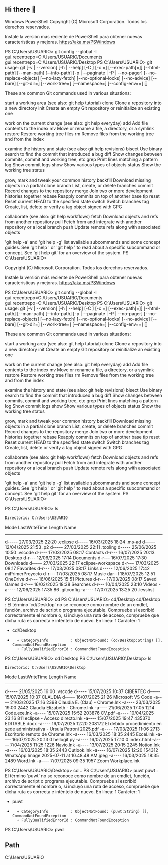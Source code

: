 ## Hi there 👋

Windows PowerShell
Copyright (C) Microsoft Corporation. Todos los derechos reservados.

Instale la versión más reciente de PowerShell para obtener nuevas características y mejoras. https://aka.ms/PSWindows

PS C:\Users\USUARIO> git config --global -l
gui.recentrepo=C:/Users/USUARIO/Documents
gui.recentrepo=C:/Users/USUARIO/Desktop
PS C:\Users\USUARIO> git
usage: git [-v | --version] [-h | --help] [-C <path>] [-c <name>=<value>]
           [--exec-path[=<path>]] [--html-path] [--man-path] [--info-path]
           [-p | --paginate | -P | --no-pager] [--no-replace-objects] [--no-lazy-fetch]
           [--no-optional-locks] [--no-advice] [--bare] [--git-dir=<path>]
           [--work-tree=<path>] [--namespace=<name>] [--config-env=<name>=<envvar>]
           <command> [<args>]

These are common Git commands used in various situations:

start a working area (see also: git help tutorial)
   clone      Clone a repository into a new directory
   init       Create an empty Git repository or reinitialize an existing one

work on the current change (see also: git help everyday)
   add        Add file contents to the index
   mv         Move or rename a file, a directory, or a symlink
   restore    Restore working tree files
   rm         Remove files from the working tree and from the index

examine the history and state (see also: git help revisions)
   bisect     Use binary search to find the commit that introduced a bug
   diff       Show changes between commits, commit and working tree, etc
   grep       Print lines matching a pattern
   log        Show commit logs
   show       Show various types of objects
   status     Show the working tree status

grow, mark and tweak your common history
   backfill   Download missing objects in a partial clone
   branch     List, create, or delete branches
   commit     Record changes to the repository
   merge      Join two or more development histories together
   rebase     Reapply commits on top of another base tip
   reset      Reset current HEAD to the specified state
   switch     Switch branches
   tag        Create, list, delete or verify a tag object signed with GPG

collaborate (see also: git help workflows)
   fetch      Download objects and refs from another repository
   pull       Fetch from and integrate with another repository or a local branch
   push       Update remote refs along with associated objects

'git help -a' and 'git help -g' list available subcommands and some
concept guides. See 'git help <command>' or 'git help <concept>'
to read about a specific subcommand or concept.
See 'git help git' for an overview of the system.
PS C:\Users\USUARIO>

Copyright (C) Microsoft Corporation. Todos los derechos reservados.

Instale la versión más reciente de PowerShell para obtener nuevas características y mejoras. https://aka.ms/PSWindows

PS C:\Users\USUARIO> git config --global -l
gui.recentrepo=C:/Users/USUARIO/Documents
gui.recentrepo=C:/Users/USUARIO/Desktop
PS C:\Users\USUARIO> git
usage: git [-v | --version] [-h | --help] [-C <path>] [-c <name>=<value>]
           [--exec-path[=<path>]] [--html-path] [--man-path] [--info-path]
           [-p | --paginate | -P | --no-pager] [--no-replace-objects] [--no-lazy-fetch]
           [--no-optional-locks] [--no-advice] [--bare] [--git-dir=<path>]
           [--work-tree=<path>] [--namespace=<name>] [--config-env=<name>=<envvar>]
           <command> [<args>]

These are common Git commands used in various situations:

start a working area (see also: git help tutorial)
   clone      Clone a repository into a new directory
   init       Create an empty Git repository or reinitialize an existing one

work on the current change (see also: git help everyday)
   add        Add file contents to the index
   mv         Move or rename a file, a directory, or a symlink
   restore    Restore working tree files
   rm         Remove files from the working tree and from the index

examine the history and state (see also: git help revisions)
   bisect     Use binary search to find the commit that introduced a bug
   diff       Show changes between commits, commit and working tree, etc
   grep       Print lines matching a pattern
   log        Show commit logs
   show       Show various types of objects
   status     Show the working tree status

grow, mark and tweak your common history
   backfill   Download missing objects in a partial clone
   branch     List, create, or delete branches
   commit     Record changes to the repository
   merge      Join two or more development histories together
   rebase     Reapply commits on top of another base tip
   reset      Reset current HEAD to the specified state
   switch     Switch branches
   tag        Create, list, delete or verify a tag object signed with GPG

collaborate (see also: git help workflows)
   fetch      Download objects and refs from another repository
   pull       Fetch from and integrate with another repository or a local branch
   push       Update remote refs along with associated objects

'git help -a' and 'git help -g' list available subcommands and some
concept guides. See 'git help <command>' or 'git help <concept>'
to read about a specific subcommand or concept.
See 'git help git' for an overview of the system.
PS C:\Users\USUARIO>











PS C:\Users\USUARIO> ls


    Directorio: C:\Users\USUARIO


Mode                 LastWriteTime         Length Name
----                 -------------         ------ ----
d-----        27/03/2025     22:20                .eclipse
d-----        16/03/2025     18:24                .ms-ad
d-----        12/04/2025     21:53                .p2
d-----        27/03/2025     22:11                .tooling
d-----        25/06/2025     10:50                .vscode
d-r---        17/03/2025     08:17                Contacts
d-r---        16/07/2025     20:13                Desktop
d-r---        12/06/2025     17:14                Documents
d-r---        16/07/2025     17:30                Downloads
d-----        27/03/2025     22:17                eclipse-workspace
d-r---        17/03/2025     08:17                Favorites
d-r---        17/03/2025     08:17                Links
d-----        12/06/2025     17:42                miPrimerProyecto
d-r---        17/03/2025     08:17                Music
dar--l        18/07/2025     12:51                OneDrive
d-r---        16/06/2025     15:51                Pictures
d-r---        17/03/2025     08:17                Saved Games
d-r---        16/03/2025     18:38                Searches
d-r---        10/04/2025     23:10                Videos
-a----        12/06/2025     17:35             86 .gitconfig
-a----        17/07/2025     13:25             20 .lesshst


PS C:\Users\USUARIO> cd
PS C:\Users\USUARIO> cd/Desktop
cd/Desktop : El término 'cd/Desktop' no se reconoce como nombre de un cmdlet, función, archivo de script o programa ejecutable. Compruebe si escribió
correctamente el nombre o, si incluyó una ruta de acceso, compruebe que dicha ruta es correcta e inténtelo de nuevo.
En línea: 1 Carácter: 1
+ cd/Desktop
+ ~~~~~~~~~~
    + CategoryInfo          : ObjectNotFound: (cd/Desktop:String) [], CommandNotFoundException
    + FullyQualifiedErrorId : CommandNotFoundException

PS C:\Users\USUARIO> cd Desktop
PS C:\Users\USUARIO\Desktop> ls


    Directorio: C:\Users\USUARIO\Desktop


Mode                 LastWriteTime         Length Name
----                 -------------         ------ ----
d-----        21/05/2025     16:00                .vscode
d-----        15/07/2025     10:37                CIBERTEC
d-----        15/07/2025     10:37                CLAUDIA
d-----        16/07/2025     21:26                Microsoft VS Code
-a----        21/03/2025     17:16           2398 Claudia E. (Clau) - Chrome.lnk
-a----        23/03/2025     19:00           2442 Claudia Elizabeth - Chrome.lnk
-a----        21/06/2025     17:05           1214 Code.exe.lnk
-a----        15/07/2025     15:52         203876 CV.pdf
-a----        10/04/2025     23:16            811 eclipse - Acceso directo.lnk
-a----        15/07/2025     19:47         435370 EDITABLE.docx
-a----        16/07/2025     12:20         208172 El debido procedimiento en sede administrativa - Ursula Patroni 2025.pdf
-a----        17/03/2025     11:06           2713 Escritorio remoto de Chrome.lnk
-a----        16/03/2025     18:35           2445 Excel.lnk
-a----        16/07/2025     20:13              0 hellogit.py
-a----        16/07/2025     17:10              0 index.html
-a----         7/04/2025     11:25           1226 Navio.lnk
-a----        13/07/2025     20:15           2245 Notion.lnk
-a----        16/03/2025     18:35           2443 Outlook.lnk
-a----        16/07/2025     12:20         154312 WhatsApp Image 2025-07-11 at 10.48.48 AM.jpeg
-a----        16/03/2025     18:35           2489 Word.lnk
-a----         7/07/2025     09:35           1957 Zoom Workplace.lnk


PS C:\Users\USUARIO\Desktop> cd ..
PS C:\Users\USUARIO> puwt
puwt : El término 'puwt' no se reconoce como nombre de un cmdlet, función, archivo de script o programa ejecutable. Compruebe si escribió correctamente el
nombre o, si incluyó una ruta de acceso, compruebe que dicha ruta es correcta e inténtelo de nuevo.
En línea: 1 Carácter: 1
+ puwt
+ ~~~~
    + CategoryInfo          : ObjectNotFound: (puwt:String) [], CommandNotFoundException
    + FullyQualifiedErrorId : CommandNotFoundException

PS C:\Users\USUARIO> pwd

Path
----
C:\Users\USUARIO
